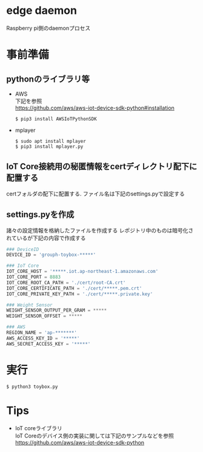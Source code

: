 # edge daemon
Raspberry pi側のdaemonプロセス

# 事前準備
## pythonのライブラリ等
* AWS    
下記を参照  
https://github.com/aws/aws-iot-device-sdk-python#installation  
  ```console
  $ pip3 install AWSIoTPythonSDK
  ```
* mplayer  
  ```console
  $ sudo apt install mplayer
  $ pip3 install mplayer.py
  ```
## IoT Core接続用の秘匿情報をcertディレクトリ配下に配置する  
certフォルダの配下に配置する. ファイル名は下記のsettings.pyで設定する
## settings.pyを作成
諸々の設定情報を格納したファイルを作成する
レポジトリ中のものは暗号化されているが下記の内容で作成する
  ```python
  ### DeviceID
  DEVICE_ID = 'grouph-toybox-*****'
  
  ### IoT Core
  IOT_CORE_HOST = '*****.iot.ap-northeast-1.amazonaws.com'
  IOT_CORE_PORT = 8883
  IOT_CORE_ROOT_CA_PATH = './cert/root-CA.crt'
  IOT_CORE_CERTIFICATE_PATH = './cert/*****.pem.crt'
  IOT_CORE_PRIVATE_KEY_PATH = './cert/*****.private.key'
  
  ### Weight Sensor
  WEIGHT_SENSOR_OUTPUT_PER_GRAM = *****
  WEIGHT_SENSOR_OFFSET = *****
  
  ### AWS
  REGION_NAME = 'ap-*******'
  AWS_ACCESS_KEY_ID = '*****'
  AWS_SECRET_ACCESS_KEY = '*****'
  ```
# 実行
```console
$ python3 toybox.py
```
# Tips
* IoT coreライブラリ  
IoT Coreのデバイス側の実装に関しては下記のサンプルなどを参照  
https://github.com/aws/aws-iot-device-sdk-python
